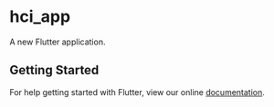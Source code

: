 # hci_app

A new Flutter application.

## Getting Started

For help getting started with Flutter, view our online
[documentation](https://flutter.io/).
